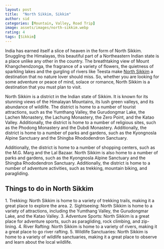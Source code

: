 ```yaml
---
layout: post
title:  "North Sikkim, Sikkim"
author: sid
categories: [Mountain, Valley, Road Trip]
image: assets/images/north-sikkim.webp
rating: 4
tags: [Sikkim]
---
```

India has earned itself a slice of heaven in the form of North Sikkim. Snuggling the Himalayas, this beautiful part of a Northeastern Indian state is a place unlike any other in the country. The breathtaking view of Mount Khangchendzonga, the fragrance of a variety of flowers, the quietness of sparkling lakes and the gurgling of rivers like Teesta make [North Sikkim](https://www.justwravel.com/) a destination that no nature lover should miss. So, whether you are looking for some adventure or peace of mind, solace or romance, North Sikkim is a destination that you must plan to visit.

North Sikkim is a district in the Indian state of Sikkim. It is known for its stunning views of the Himalayan Mountains, its lush green valleys, and its abundance of wildlife. The district is home to a number of tourist attractions, such as the Yumthang Valley, the Gurudongmar Lake, the Lachen Monastery, the Lachung Monastery, the Zero Point, and the Katao Valley. Additionally, the district is home to a number of religious sites, such as the Phodong Monastery and the Dubdi Monastery. Additionally, the district is home to a number of parks and gardens, such as the Kyongnosla Alpine Sanctuary and the Shingba Rhododendron Sanctuary. 

Additionally, the district is home to a number of shopping centers, such as the M.G. Marg and the Lal Bazaar. North Sikkim is also home to a number of parks and gardens, such as the Kyongnosla Alpine Sanctuary and the Shingba Rhododendron Sanctuary. Additionally, the district is home to a number of adventure activities, such as trekking, mountain biking, and paragliding.

<h2>Things to do in North Sikkim</h2>
1. Trekking: North Sikkim is home to a variety of trekking trails, making it a great place to explore the area.
2. Sightseeing: North Sikkim is home to a variety of attractions, including the Yumthang Valley, the Gurudongmar Lake, and the Katao Valley.
3. Adventure Sports: North Sikkim is a great place for adventure sports, such as paragliding, rock climbing, and zip-lining.
4. River Rafting: North Sikkim is home to a variety of rivers, making it a great place to go river rafting.
5. Wildlife Sanctuaries: North Sikkim is home to a variety of wildlife sanctuaries, making it a great place to observe and learn about the local wildlife.


<div class="pa-carousel-widget" style="width:100%; height:480px; display:none;"
  data-link="https://www.justwravel.com/"
  data-title="North Sikkim, Sikkim"
  data-description="Mountain, Valley, Road Trip"
  data-delay="3">
  <object data="https://lh3.googleusercontent.com/xqH_LkAv3TxR8pV2Gzuk1ILQSmut9GVZ6vsIbgSDEB6Y-iFrovsKPqHAcQ-CLZZkvkFAltsf7E-jJ4LOeyPb2D_k_YlpKn6UmRl6VLREaqiqhgsnUPXNyzrxFUfqbJHD3GJMXYFMbwI=w960-rw-h720"></object>
  <object data="https://lh3.googleusercontent.com/mIaTus6PXmYUCGR_vYH-n-V4LoIuAQs2ESjIPu_SMkXJGLYg8oTt1m3JAS6UpFVXfeNboKkldEeJV56NUKO_OTij2SrBzmRHlwHoA_9lxtejjWqrFFYj4h2nWbiTF0iqIGoHBxtxnXs=w960-rw-h720"></object>
  <object data="https://lh3.googleusercontent.com/gr85Dnd3_jNK-14L7anvPpbZpfvAWhgHs2PRItJCYv34mpQlbhPFtYEmE47LEXRHJNgm8XlRplG4xfzBopvJu0z-ax2KyOk6QphgL0zRF0FLEKTlz0gKMfDYoLP-xrFP2NaCSkxz_9U=w960-rw-h720"></object>
  <object data="https://lh3.googleusercontent.com/L8hqOYX-LJv7MGIwVojBFdhR10UUBcYSIUvDbQvgj4aCkVV3ZiXYewyNsMzR_0OjrVMZu9Oxprt2-tppNo6ZGtZ0QchhVsvE2iL4iFFenEWMPIVELxuu8exhx2SijZiwqfAY-_EPuvU=w960-rw-h720"></object>
  <object data="https://lh3.googleusercontent.com/u5TlghGOH4_MUVvbomhYKNQUSTkpWzYKTsTOv_Tupl_79gSlDxn6SluhZ7KD_ub_oeBzD1nTTvjLsioWRKb3kkPI-h6_xSkNlZPGcbSX9Vv2v2YH9wEx6vS_pNcfjPiCWKF_St5Ce68=w960-rw-h720"></object>
  <object data="https://lh3.googleusercontent.com/_oSPSveE2vuaZ5XV8aQfe2p-fbHxeMUXaj0EIdGlZDZ0y3d6DjFksv_6dUNcUijYqk7RxkGQgjvOaynoEPh67ZiZUaCnwZYpID3oQ87DxDoWdo29s3yQtLtiKteGtVOO_KibM4x4aUo=w960-rw-h720"></object>
  <object data="https://lh3.googleusercontent.com/ntTUjX_uTvirv7Egfk9d5M9qk2cshIT0agXIeQna8Y_5OjNfbEpYtpoCpKGpedgIyrpSOSqsYfWtEiOItbVqMC6y_pw_xGIcKaPgkxEuypbOac_098PQkrckXvCWszw1PUJFcmwdv40=w960-rw-h720"></object>
  <object data="https://lh3.googleusercontent.com/GBFCapcBZtmqKYM7wZ9nKoImzqjlhAZRgjSAEr5dozPXzCi3-GIGn1XxSweJPCgsXRRMRog50-KECAMX93L3zNwRE0MFtfFdQ1N3RgxH_VTl-ZDirrVVPjyL8IH96zw_WPlcZdMN5Ow=w960-rw-h720"></object>
  <object data="https://lh3.googleusercontent.com/kTlYvNUB-IfduxmxBpWqNnGhSAas8ODBoR0ncLwCRDvEBuCJO1JlmcJag8frJOZtJM-A8e-Hv4TEtbr-CzFL8_jfp5wYfRgeoiSO0N9ovFKwMRuPuPXsjkdxzvLvoS5lSsSEULcJ7D0=w960-rw-h720"></object>
  <object data="https://lh3.googleusercontent.com/pz7xh7uYLX_y2Pq6IKewCfWbDHp6fbM8zjI3oJjlTYrAWBl86aILeUjwMU_ncHWNxR7ndVIPHEdftnOU2RYfB7RsTMbAoTHWW2DquEAEykiJzxIFULJ1ThpHO5KPmBOM3YP3osBE11w=w960-rw-h720"></object>
  <object data="https://lh3.googleusercontent.com/A0YIwY5L1yM3jB7Pure21PTkL-Sv7Zw-iw67G5cwe04-oDnCyGaORQ_l3XokvyJXKotGB6RCvPdPfxZYYjsuoUHxmdBT32WiCLpnByrfNdYj5_-GjdqAEUdmgjtt8tsX1QU9wTUDCKc=w960-rw-h720"></object>
  <object data="https://lh3.googleusercontent.com/RbxVLI9M_4oxNDFVHKZbU4KTNt-LmGHO6ce-ig4uHLWwT5cxTPKwvFdnMV-7iB9ictAppensPuDP6B7H4M47Rn4aEMM_GLIaKrDg10MF0TBW5seOaP4DeaznBp-01VG4QpGZG1B7MDs=w960-rw-h720"></object>
  <object data="https://lh3.googleusercontent.com/XdUEP3WdE6mwYC4G82zAad7QWNHzduvlLIs9tL08Taf6K2ryEzbrL-Acfxg_bdNLAGVPI_Xn8NOLNogoakHPX5pndiNDN_YbhqW4_wpH_gzu_wmkkfGd5IEBH42X7UjfhmcLntLkzS0=w960-rw-h720"></object>
  <object data="https://lh3.googleusercontent.com/GQhW050qqCuuKQXhfeA_Iz_2lXDavaCAbBoOYAsgINiTsL3RU4eyAh4DMICu47myCLG9mN5kBSL3XuzxRpF6XWJSKp5ThV3VJvCxXZbyvy921epeZUF1dwQRQeh_TS0wQa-uvV6U1Eo=w960-rw-h720"></object>
  <object data="https://lh3.googleusercontent.com/DgyD8LMchIe1VU3VSU3eH_o-s1s8kJQ-GDR0smooBuBxRKfkbpRzEqCZXjQP3qUSnixIdeGMjOMR5FMu6pD6ZeTQmF7yw8lgiFVJUn84GEdClwjK-hx4lbD7qKSFg1bOAAvw2XTgzoc=w960-rw-h720"></object>
  <object data="https://lh3.googleusercontent.com/7Cf239UHyWY-IVYsSjSeGxVS2lYp3pH734niNYALnqsuT6azkM-3Ye0ABkWYLG3mtCf8PjQN4hvFuXdr5HTKy5r0UdUE3dulE90Vcc5NG_xquYorXTEiiOdusWG5vl49ZTmzMQOVJNg=w960-rw-h720"></object>
  <object data="https://lh3.googleusercontent.com/QZXH8zP-63YtBUdhohlCw7uR0pcISdjPwA4rMzpj-ATnLxqEROio1cRJb9wlaQ8wuN2dygtlDWrJ_feqXBNkEwpmxZSdbQ5pRxTOMYTSPRmNFd7U7whxTk4aTfptXGHOZiexxmGfmhE=w960-rw-h720"></object>
  <object data="https://lh3.googleusercontent.com/R_GOcYWL9q15JmL0BH4UIYn5hHOO3LMUsGir2X3R15u7JdO_XjZG2UTd_32lrfkQHPSwL7a_wmmUezEmg1L8pBWE_FTaovFAf5pgalxuMEkrVL0IoL3mirHHXC5RSnJ3Pc1tiBa97n4=w960-rw-h720"></object>
  <object data="https://lh3.googleusercontent.com/WEFkhvd1nHfH9RTwsIMZ4l-ifKr78YdEYHC0i_EkI8qpNOenAbQ0kcstlwyZrjuLiQ0p-xr3jU-OaQKEfwfNMkxHYu6fpsGOr3Y8he1Plw3RPmZ-UYruGyCF3B6z8pJvNpPWr6hzIgg=w960-rw-h720"></object>
  <object data="https://lh3.googleusercontent.com/JSs8pw7WyYRxqwNbPrdB0ynCZH7cwJa2LwxsMnEuue0YS6IwReXdLbFW-Eyrih9apJaHF3yyj7juJp0VWBnPQjYLF5Rr_yTVchlPx1vTxcLixtdBR1gBDAt7D13GU7t34i6lhICcJyo=w960-rw-h720"></object>
  <object data="https://lh3.googleusercontent.com/2keZOVAvq0F3E6Dmnll-LN9joOqr6RzKR5WVwygl1yJhZ59vUks7OfJdmI2hyBxZ6X6Wd2zH6nQ-NRDbcdDM1AuVe_3UgdIqQwy_OIMUNIk9uSr6molOo6t3Qs4eT3twiJGfO5bUAiU=w960-rw-h720"></object>
  <object data="https://lh3.googleusercontent.com/O95SEi-iN8Qv15XRUQ9pK0-SKeGpXFWgvCuM_1wy52FuaTEH1nLbkRXFQqGAdQhxtb-0cWSEtp3boAn0cmqMr1dBLkzMajJ8PzL9dpYCD-TTOOpQT4AaLUOilGXLVvCB4xsSDdUJXS4=w960-rw-h720"></object>
  <object data="https://lh3.googleusercontent.com/fbNCtdTxD4YrdbtK10JTWDWAwswSY4thE2dgRJsya_19epf6HvqMegDNwxgO9ibQBePbtzmIwh9uGOz6cKfV7Sv53vZ1-CSCRXasxmtStMbUNuDkEiVcLRUoLDmqMGNtdnxI7uoH1HQ=w960-rw-h720"></object>
  <object data="https://lh3.googleusercontent.com/Td7tIBNPqrFP7_71wCcCKvR36tqogkB7SmGR6VPtL9k94qHtdbMnYhgdEZTq9t9a7r8xlv1QzKs7SBvJpdJZWACPpvJ7asR2AVFsmQTA1OhSwBb7O9oGdMQrzwFwuHr3L9Yy9ZLEGXM=w960-rw-h720"></object>
  <object data="https://lh3.googleusercontent.com/sV_Op0ViFsZYk8fpFhzK6F6xZ-cFuqSPbSGSLIpM57zi8zt8WiDF9WSul_x73RU2BxriUqkESGbriekZn11UrQnzxhMAvU0AfXsO6fdItvQc2-OGUPKSLF-yj8wE6g3zWBnhRwsLXFY=w960-rw-h720"></object>
  <object data="https://lh3.googleusercontent.com/v98GZcA_3UUi8koIqhkTtLiUEbQ7TzBfz4NahRIXspZKS7HUaqgiRTp_z4i2ZZ2vqGiWdgxHvLAJasuV75nVk2qBF652e5SfymYZYlo-j0XcZaQn8SAZanS7azpdZ1QlqwmF0TI7nFQ=w960-rw-h720"></object>
  <object data="https://lh3.googleusercontent.com/fMa5_YPFkqtKbvSD07W8HnQzJmBl4_TZjwEqhQDXHH_zpqaKdZUnd1FxgGpEhhru4l2juwZ9_FxWcimYpHuiUPoVljWBjaYSLzT-zSKvN3VZMhKoIgKUFcxzruj4PFAkEDcJykmAHVg=w960-rw-h720"></object>
  <object data="https://lh3.googleusercontent.com/_bn0drxXtqW1wSx-Y4fZGV1YOga9UmCHnlNAsSvJMRC8MAjwSQ_lwBUhYMnQTwk1RAGAaE0rdIA7chKvc9UHr30yzkwFEgywVaOgbwbtr7VZ_hMHsA3HsncM6xOkiVMhpx9dEJdmjqk=w960-rw-h720"></object>
  <object data="https://lh3.googleusercontent.com/H9wpHj8h-v9rcRAYKdYSPtkuPJ66NnMp4hldVb0i3kcy4ifDSXFv_bEPbXlLYiSl0xQzHr1ro5UHIN0CHwhxu8WnDNeaY5yLwebdM0PsQb1uLOFkP5cL1zrRM7Nbxa_nnj4JqO5iWB8=w960-rw-h720"></object>
  <object data="https://lh3.googleusercontent.com/s2Uo3tD6_2UbO14N0uLxhJjgQ3DzOMtpulKwUoAoT5an4LUL_6iGiKpYbuXBdIAvbg2Eqoe1Al3Jk--9-pcgPmdXGSjJh0tLG0RezounXDh5hdWKNM4n4BFPFs2UwrHiOMmdjOhsME4=w960-rw-h720"></object>
  <object data="https://lh3.googleusercontent.com/9MHO2Z-bdlb1vNIDOBDKY8XIoNlKNlkSj78aVjR74F875KUisYeGiGnXA3sC2b4Nl9pcJyYDCRX5WajM2Fo3y62kex8jUs7xYJeMY1EYGQTc95sXbp7XEkb1DWZIYrVNt5jgsTZTY10=w960-rw-h720"></object>
  <object data="https://lh3.googleusercontent.com/asWM_VA4fc36i9bwKLtXe7mx5K066b-ALewiBXzUxFWjNnVfSW80mmyThUaq14M45ucEV4RPkmlxYbqiU9CHf2yfp_lA-vQpvs4qLX-NaMYha1DvjV6zcdtMLdSyaoJqd4C7JYgQ0dg=w960-rw-h720"></object>
  <object data="https://lh3.googleusercontent.com/b0dYQEeDTG3qMAbhuvUzmrKg8-MzDqOZdrHIQzzmWsInED9I2lErhquKLo4hlcB2FDBPsM8A0uf8zaVxY05tChScTsulC_n32enmf3hhCd11Qnz1MeLDozvhQya0VHqTLuDdO1Qh6Jc=w960-rw-h720"></object>
  <object data="https://lh3.googleusercontent.com/gaR0o4qTJaIHAb8OM_0AaH-OFQ-uVmpIGnD0LnR5rTcXlNV8LGiPC344_1zZvWCs2mg2Dh9fnxpSaHT6L8fcpG7BoRBVQ-X5awSoA6olXHGtAvLMKj27skFBoy8X-F3knOcpuG13wak=w960-rw-h720"></object>
  <object data="https://lh3.googleusercontent.com/LQ0kquLHNJQV0iUKv48nozMZscEJNVPRtagu5G9wzmX2p3Z0iiO0qCjUQO8qqngPrTVhNHODnmL03WLsyG8OLVIUghfwHuFHYUti-8ideSRxAQhlhF4hkn7AZQn2WzwEXD9XSY9Ssr4=w960-rw-h720"></object>
</div>
